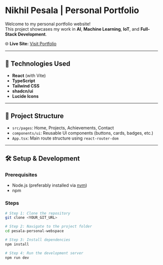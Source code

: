 # Nikhil Pesala | Personal Portfolio

Welcome to my personal portfolio website!  
This project showcases my work in **AI**, **Machine Learning**, **IoT**, and **Full-Stack Development**.

🌐 **Live Site:** [Visit Portfolio](https://portfolio-nikhilpesala.vercel.app/)

---

## 🚀 Technologies Used

- **React** (with Vite)
- **TypeScript**
- **Tailwind CSS**
- **shadcn/ui**
- **Lucide Icons**

---

## 📁 Project Structure

- `src/pages`: Home, Projects, Achievements, Contact
- `components/ui`: Reusable UI components (buttons, cards, badges, etc.)
- `App.tsx`: Main route structure using `react-router-dom`

---

## 🛠️ Setup & Development

### Prerequisites
- Node.js (preferably installed via [nvm](https://github.com/nvm-sh/nvm))
- npm

### Steps

```bash
# Step 1: Clone the repository
git clone <YOUR_GIT_URL>

# Step 2: Navigate to the project folder
cd pesala-personal-webspace

# Step 3: Install dependencies
npm install

# Step 4: Run the development server
npm run dev
